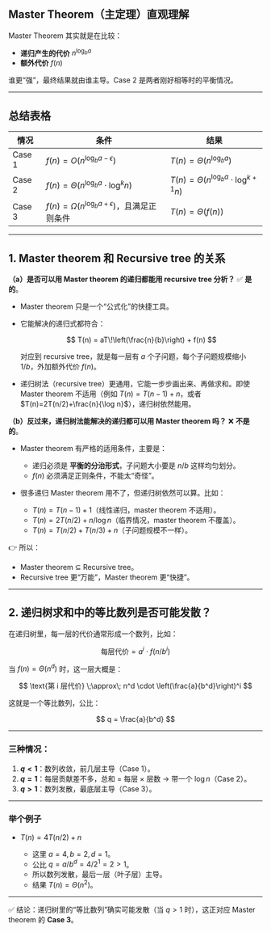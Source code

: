 ## Master Theorem（主定理）直观理解

Master Theorem 其实就是在比较：

- **递归产生的代价** $n^{\log_b a}$
- **额外代价** $f(n)$

谁更“强”，最终结果就由谁主导。Case 2 是两者刚好相等时的平衡情况。

---

## 总结表格

| 情况   | 条件                                                     | 结果                                             |
| ------ | -------------------------------------------------------- | ------------------------------------------------ |
| Case 1 | $f(n) = O(n^{\log_b a - \epsilon})$                      | $T(n) = \Theta(n^{\log_b a})$                    |
| Case 2 | $f(n) = \Theta(n^{\log_b a} \cdot \log^k n)$             | $T(n) = \Theta(n^{\log_b a} \cdot \log^{k+1} n)$ |
| Case 3 | $f(n) = \Omega(n^{\log_b a + \epsilon})$，且满足正则条件 | $T(n) = \Theta(f(n))$                            |

---

## 1. Master theorem 和 Recursive tree 的关系

**（a）是否可以用 Master theorem 的递归都能用 recursive tree 分析？**
✅ **是的**。

- Master theorem 只是一个“公式化”的快捷工具。
- 它能解决的递归式都符合：

  $$
  T(n) = aT\!\left(\frac{n}{b}\right) + f(n)
  $$

  对应到 recursive tree，就是每一层有 $a$ 个子问题，每个子问题规模缩小 $1/b$，外加额外代价 $f(n)$。

- 递归树法（recursive tree）更通用，它能一步步画出来、再做求和。即使 Master theorem 不适用（例如 $T(n)=T(n-1)+n$，或者 $T(n)=2T(n/2)+\frac{n}{\log n}$），递归树依然能用。

**（b）反过来，递归树法能解决的递归都可以用 Master theorem 吗？**
❌ **不是的**。

- Master theorem 有严格的适用条件，主要是：

  - 递归必须是 **平衡的分治形式**，子问题大小要是 $n/b$ 这样均匀划分。
  - $f(n)$ 必须满足正则条件，不能太“奇怪”。

- 很多递归 Master theorem 用不了，但递归树依然可以算。比如：

  - $T(n) = T(n-1)+1$（线性递归，master theorem 不适用）。
  - $T(n) = 2T(n/2) + n/\log n$（临界情况，master theorem 不覆盖）。
  - $T(n) = T(n/2)+T(n/3)+n$（子问题规模不一样）。

👉 所以：

- Master theorem ⊆ Recursive tree。
- Recursive tree 更“万能”，Master theorem 更“快捷”。

---

## 2. 递归树求和中的等比数列是否可能发散？

在递归树里，每一层的代价通常形成一个数列，比如：

$$
\text{每层代价} = a^i \cdot f(n/b^i)
$$

当 $f(n)=\Theta(n^d)$ 时，这一层大概是：

$$
\text{第 i 层代价} \;\approx\; n^d \cdot \left(\frac{a}{b^d}\right)^i
$$

这就是一个等比数列，公比：

$$
q = \frac{a}{b^d}
$$

---

### 三种情况：

1. **$q < 1$**：数列收敛，前几层主导（Case 1）。
2. **$q = 1$**：每层贡献差不多，总和 = 每层 × 层数 → 带一个 $\log n$（Case 2）。
3. **$q > 1$**：数列发散，最底层主导（Case 3）。

---

### 举个例子

- $T(n)=4T(n/2)+n$

  - 这里 $a=4, b=2, d=1$。
  - 公比 $q = a/b^d = 4/2^1 = 2 > 1$。
  - 所以数列发散，最后一层（叶子层）主导。
  - 结果 $T(n)=\Theta(n^2)$。

---

✅ 结论：递归树里的“等比数列”确实可能发散（当 $q>1$ 时），这正对应 Master theorem 的 **Case 3**。
